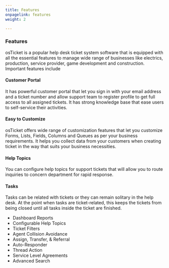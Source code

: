```yaml
---
title: Features
onpagelink: features
weight: 2

---
```


### Features

osTicket is a popular help desk ticket system software that is equipped with all the essential features to manage wide range of businesses like electrics, production, service provider, game development and construction. Important features include

#### Customer Portal

It has powerful customer portal that let you sign in with your email address and a ticket number and allow support team to register profile to get full access to all assigned tickets. It has strong knowledge base that ease users to self-service their activities.

#### Easy to Customize

osTicket offers wide range of customization features that let you customize Forms, Lists, Fields, Columns and Queues as per your business requirements. It helps you collect data from your customers when creating ticket in the way that suits your business necessities.

#### Help Topics

You can configure help topics for support tickets that will allow you to route inquiries to concern department for rapid response.

#### Tasks

Tasks can be related with tickets or they can remain solitary in the help desk. At the point when tasks are ticket-related, this keeps the tickets from being closed until all tasks inside the ticket are finished.

- Dashboard Reports
- Configurable Help Topics
- Ticket Filters
- Agent Collision Avoidance
- Assign, Transfer, &amp; Referral
- Auto-Responder
- Thread Action
- Service Level Agreements
- Advanced Search